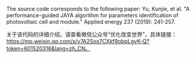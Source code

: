 The source code corresponds to the following paper: Yu, Kunjie, et al. "A performance-guided JAYA algorithm for parameters identification of photovoltaic cell and module." Applied energy 237 (2019): 241-257. 

关于该代码的详细介绍，请查看微信公众号“优化改变世界”，具体链接：https://mp.weixin.qq.com/s/v7A2Sos7CXkf9obpLgyK-Q?token=601520316&lang=zh_CN。
